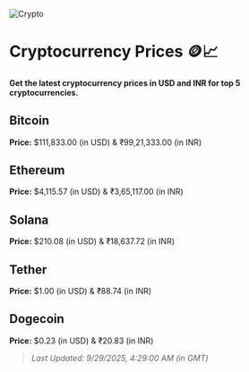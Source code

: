 
![Crypto](https://www.techguide.com.au/wp-content/uploads/2020/11/crypto3.jpeg)

# Cryptocurrency Prices 🪙📈

#### Get the latest cryptocurrency prices in USD and INR for top 5 cryptocurrencies.

## Bitcoin

**Price:** $111,833.00 (in USD) & ₹99,21,333.00 (in INR)

## Ethereum

**Price:** $4,115.57 (in USD) & ₹3,65,117.00 (in INR)

## Solana

**Price:** $210.08 (in USD) & ₹18,637.72 (in INR)

## Tether

**Price:** $1.00 (in USD) & ₹88.74 (in INR)

## Dogecoin

**Price:** $0.23 (in USD) & ₹20.83 (in INR)

> _Last Updated: 9/29/2025, 4:29:00 AM (in GMT)_
